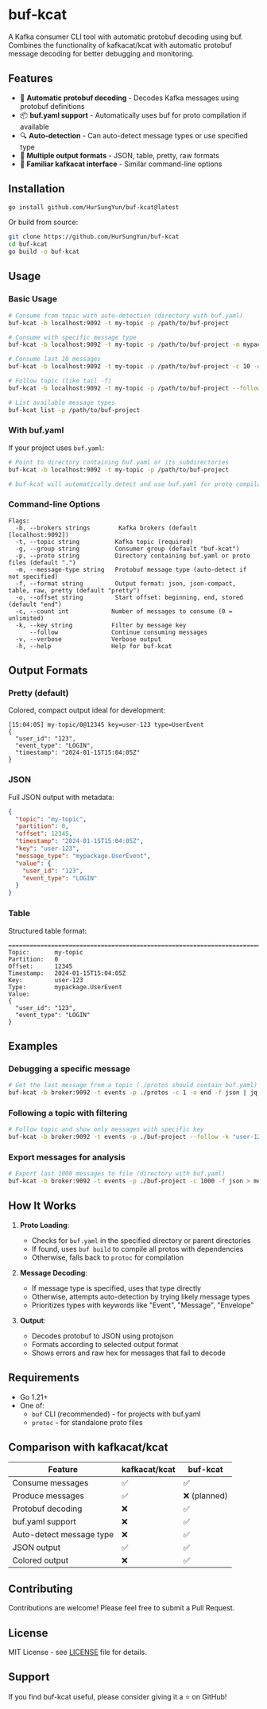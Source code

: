 # buf-kcat

A Kafka consumer CLI tool with automatic protobuf decoding using buf. Combines the functionality of kafkacat/kcat with automatic protobuf message decoding for better debugging and monitoring.

## Features

- 🚀 **Automatic protobuf decoding** - Decodes Kafka messages using protobuf definitions
- 📦 **buf.yaml support** - Automatically uses buf for proto compilation if available
- 🔍 **Auto-detection** - Can auto-detect message types or use specified type
- 🎨 **Multiple output formats** - JSON, table, pretty, raw formats
- 🔧 **Familiar kafkacat interface** - Similar command-line options

## Installation

```bash
go install github.com/HurSungYun/buf-kcat@latest
```

Or build from source:

```bash
git clone https://github.com/HurSungYun/buf-kcat
cd buf-kcat
go build -o buf-kcat
```

## Usage

### Basic Usage

```bash
# Consume from topic with auto-detection (directory with buf.yaml)
buf-kcat -b localhost:9092 -t my-topic -p /path/to/buf-project

# Consume with specific message type
buf-kcat -b localhost:9092 -t my-topic -p /path/to/buf-project -m mypackage.MyMessage

# Consume last 10 messages
buf-kcat -b localhost:9092 -t my-topic -p /path/to/buf-project -c 10 -o end

# Follow topic (like tail -f)
buf-kcat -b localhost:9092 -t my-topic -p /path/to/buf-project --follow

# List available message types
buf-kcat list -p /path/to/buf-project
```

### With buf.yaml

If your project uses `buf.yaml`:

```bash
# Point to directory containing buf.yaml or its subdirectories
buf-kcat -b localhost:9092 -t my-topic -p /path/to/buf-project

# buf-kcat will automatically detect and use buf.yaml for proto compilation
```

### Command-line Options

```
Flags:
  -b, --brokers strings        Kafka brokers (default [localhost:9092])
  -t, --topic string          Kafka topic (required)
  -g, --group string          Consumer group (default "buf-kcat")
  -p, --proto string          Directory containing buf.yaml or proto files (default ".")
  -m, --message-type string   Protobuf message type (auto-detect if not specified)
  -f, --format string         Output format: json, json-compact, table, raw, pretty (default "pretty")
  -o, --offset string         Start offset: beginning, end, stored (default "end")
  -c, --count int            Number of messages to consume (0 = unlimited)
  -k, --key string           Filter by message key
      --follow               Continue consuming messages
  -v, --verbose              Verbose output
  -h, --help                 Help for buf-kcat
```

## Output Formats

### Pretty (default)
Colored, compact output ideal for development:
```
[15:04:05] my-topic/0@12345 key=user-123 type=UserEvent
{
  "user_id": "123",
  "event_type": "LOGIN",
  "timestamp": "2024-01-15T15:04:05Z"
}
```

### JSON
Full JSON output with metadata:
```json
{
  "topic": "my-topic",
  "partition": 0,
  "offset": 12345,
  "timestamp": "2024-01-15T15:04:05Z",
  "key": "user-123",
  "message_type": "mypackage.UserEvent",
  "value": {
    "user_id": "123",
    "event_type": "LOGIN"
  }
}
```

### Table
Structured table format:
```
================================================================================
Topic:       my-topic
Partition:   0
Offset:      12345
Timestamp:   2024-01-15T15:04:05Z
Key:         user-123
Type:        mypackage.UserEvent
Value:
{
  "user_id": "123",
  "event_type": "LOGIN"
}
```

## Examples

### Debugging a specific message
```bash
# Get the last message from a topic (./protos should contain buf.yaml)
buf-kcat -b broker:9092 -t events -p ./protos -c 1 -o end -f json | jq .
```

### Following a topic with filtering
```bash
# Follow topic and show only messages with specific key
buf-kcat -b broker:9092 -t events -p ./buf-project --follow -k "user-123"
```

### Export messages for analysis
```bash
# Export last 1000 messages to file (directory with buf.yaml)
buf-kcat -b broker:9092 -t events -p ./buf-project -c 1000 -f json > messages.jsonl
```

## How It Works

1. **Proto Loading**: 
   - Checks for `buf.yaml` in the specified directory or parent directories
   - If found, uses `buf build` to compile all protos with dependencies
   - Otherwise, falls back to `protoc` for compilation

2. **Message Decoding**:
   - If message type is specified, uses that type directly
   - Otherwise, attempts auto-detection by trying likely message types
   - Prioritizes types with keywords like "Event", "Message", "Envelope"

3. **Output**:
   - Decodes protobuf to JSON using protojson
   - Formats according to selected output format
   - Shows errors and raw hex for messages that fail to decode

## Requirements

- Go 1.21+
- One of:
  - `buf` CLI (recommended) - for projects with buf.yaml
  - `protoc` - for standalone proto files

## Comparison with kafkacat/kcat

| Feature | kafkacat/kcat | buf-kcat |
|---------|--------------|----------|
| Consume messages | ✅ | ✅ |
| Produce messages | ✅ | ❌ (planned) |
| Protobuf decoding | ❌ | ✅ |
| buf.yaml support | ❌ | ✅ |
| Auto-detect message type | ❌ | ✅ |
| JSON output | ✅ | ✅ |
| Colored output | ❌ | ✅ |

## Contributing

Contributions are welcome! Please feel free to submit a Pull Request.

## License

MIT License - see [LICENSE](LICENSE) file for details.

## Support

If you find buf-kcat useful, please consider giving it a ⭐ on GitHub!